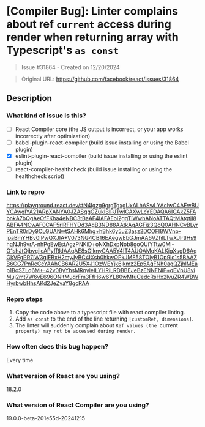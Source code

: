# [Compiler Bug]: Linter complains about ref `current` access during render when returning array with Typescript's `as const`

> Issue #31864 - Created on 12/20/2024

> Original URL: https://github.com/facebook/react/issues/31864

## Description

### What kind of issue is this?

- [ ] React Compiler core (the JS output is incorrect, or your app works incorrectly after optimization)
- [ ] babel-plugin-react-compiler (build issue installing or using the Babel plugin)
- [X] eslint-plugin-react-compiler (build issue installing or using the eslint plugin)
- [ ] react-compiler-healthcheck (build issue installing or using the healthcheck script)

### Link to repro

https://playground.react.dev/#N4Igzg9grgTgxgUxALhASwLYAcIwC4AEwBUYCAwgIYA21ARpXANYA0JZASggGZukIBlPJTwICAXwLcYEDAQA6IGAkZ5FAbnkA7bQgAeOfFKha4eNBC3tBaAF4IAFAEoi2ggTiWwhANoATTAQtMAtgtjI8ABFA4NCwAF0CAF5rIRFHYDd3AgB3ND88AAtkAgAGFiz3QoQ0AHNCvBLyrPEnTR0rDy9CLGUANwtSAHk6Mhg+hBhk6y5uZ3asz2DCOFI8WVnp-ipaBmYHBy0IPwQXJIA+V073NG4CB16EAegwEbGJmAA6VZhlLTwXJlrtlHs9hqNJh9vrA-nhPgEwEstAgzPNKiD+oNXhDxpNob8goQUiYTtw0Mi-O1shJtOjbvcjicAPyfRkIAAqAE8sGIknyCAA5Y4IT4AUQAMqKALKigXsgD6AqGkVFgPR7iW3gIEBxH2myJyBC4IXsb0hkwOPkJME58TOlyB1Op9Ic1s5BAAZB6CG7PnRcCcYAAhCB6AR2U5XJ1OzWEYjk6jkmz2Ep5AqFNh0agQZjhlMEap1BoSZLq6M+-42v0ByYhsMRnyleILYHRiLRDBBEJeBzENNFNiF+qEVpU8viMuj2mt7W6vE696ONltMugrFm3FfH6w6YL80wMfuCedcRsHx2lvuZR4WBWHyrbwbHhsAKd2JeZvaY8gcRAA

### Repro steps

1. Copy the code above to a typescript file with react compiler linting.
2. Add `as const` to the end of the line returning `[customRef, dimensions]`.
3. The linter will suddenly complain about `Ref values (the `current` property) may not be accessed during render.`

### How often does this bug happen?

Every time

### What version of React are you using?

18.2.0

### What version of React Compiler are you using?

19.0.0-beta-201e55d-20241215

